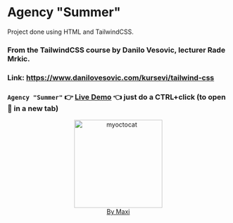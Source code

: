 # Agency "Summer"

Project done using HTML and TailwindCSS.

### From the TailwindCSS course by Danilo Vesovic, lecturer Rade Mrkic.
### Link:  https://www.danilovesovic.com/kursevi/tailwind-css

### `Agency "Summer"` :point_right: [Live Demo](https://webdesign-serbia.eu.org/agency-summer) :point_left: just do a CTRL+click (to open :link: in a new tab)

<div align="center">
<img src="https://myoctocat.com/assets/images/base-octocat.svg" alt="myoctocat" width="200">
</div>

<div align="center">
<a href="https://webdizajnmaxi.eu.org">By Maxi</a>
</div>
